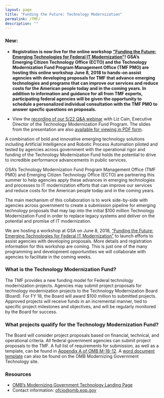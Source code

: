 ```yaml
---
layout: page
title: "Funding the Future: Technology Modernization"
permalink: /TMF/
description: ""
---
```


### New: 
* **Registration is now live for the online workshop ["Funding the Future: Emerging Technologies for Federal IT Modernization"](https://digital.gov/event/2018/06/08/funding-future-technology-modernization-fund-proposal-workshop/)! GSA’s Emerging Citizen Technology Office (ECTO) and the Technology Modernization Fund Program Management Office (TMF PMO) are hosting this online workshop June 8, 2018 to hands-on assist agencies with developing proposals for TMF that advance emerging technologies and programs that can improve our services and reduce costs for the American people today and in the coming years. In addition to information and guidance for all from TMF experts, participating federal agencies will be given the opportunity to schedule a personalized individual consultation with the TMF PMO to answer specfic questions on proposals.**

* View the [recording of our 5/22 Q&A webinar](https://www.youtube.com/watch?v=cvKMYGcabxo) with Liz Cain, Executive Director of the Technology Modernization Fund Program. The slides from the presentation are also [available for viewing in PDF form](../assets/Tech%20Modernization%20Fund.pdf).

A combination of bold and innovative emerging technology solutions including Artificial Intelligence and Robotic Process Automation piloted and tested by agencies across government with the operational rigor and funding of the Technology Modernization Fund holds the potential to drive to incredible performance advancements in public services. 

GSA’s Technology Modernization Fund Program Management Office (TMF PMO) and Emerging Citizen Technology Office (ECTO) are partnering this summer to help agencies apply these advances in emerging technologies and processes to IT modernization efforts that can improve our services and reduce costs for the American people today and in the coming years. 

The main mechanism of this collaboration is to work side-by-side with agencies across government to create a submission pipeline for emerging technology proposals that may tap into the initial $100 million Technology Modernization Fund in order to replace legacy systems and deliver on the potential and promise of IT modernization. 

We are hosting a workshop at GSA on June 8, 2018, [“Funding the Future: Emerging Technologies for Federal IT Modernization”](https://digital.gov/event/2018/06/08/funding-future-technology-modernization-fund-proposal-workshop/) to launch efforts to assist agencies with developing proposals. More details and registration information for this workshop are coming. This is just one of the many programming and development opportunities we will collaborate with agencies to facilitate in the coming weeks. 

### What is the Technology Modernization Fund?

The TMF provides a new funding model for Federal technology modernization projects. Agencies may submit project proposals for technology modernization projects to the Technology Modernization Board (Board). For FY 18, the Board will award $100 million to submitted projects. Approved projects will receive funds in an incremental manner, tied to specific project milestones and objectives, and will be regularly monitored by the Board for success.

### What projects qualify for the Technology Modernization Fund?

The Board will consider project proposals based on financial, technical, and operational criteria. All federal government agencies can submit project proposals to the TMF. A full list of requirements for submission, as well as a template, can be found in <a href="https://policy.cio.gov/modernizing-government-technology/">Appendix A of OMB M-18-12</a>. A <a href="https://policy.cio.gov/assets/APPENDIXA.docx">word document template</a> can also be found on the OMB Modernizing Government Technology site. 

### Resources

- <a href="https://policy.cio.gov/modernizing-government-technology/">OMB’s Modernizing Government Technology Landing Page</a>
- Contact information:
ofcio@omb.eop.gov

